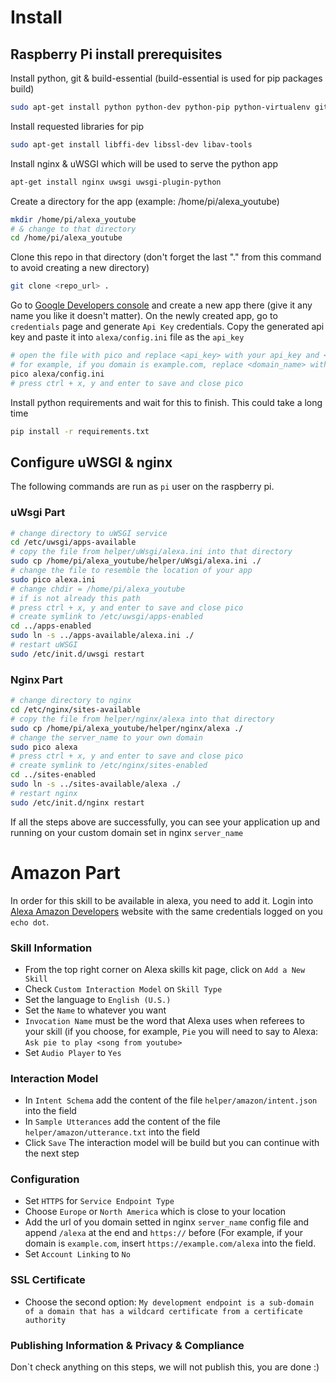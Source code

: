

# Install

## Raspberry Pi install prerequisites

Install python, git & build-essential (build-essential is used for pip packages build)
```sh
sudo apt-get install python python-dev python-pip python-virtualenv git build-essential
```
Install requested libraries for pip
```sh
sudo apt-get install libffi-dev libssl-dev libav-tools
```
Install nginx & uWSGI which will be used to serve the python app
```sh
apt-get install nginx uwsgi uwsgi-plugin-python
```
Create a directory for the app (example: /home/pi/alexa_youtube)
```sh
mkdir /home/pi/alexa_youtube
# & change to that directory
cd /home/pi/alexa_youtube
```
Clone this repo in that directory (don't forget the last "." from this command to avoid creating a new directory)
```sh
git clone <repo_url> .
```
Go to [Google Developers console](https://console.developers.google.com/apis/credentials) and create a new app there (give it any name you like it doesn't matter). On the newly created app, go to `credentials` page and generate `Api Key` credentials. Copy the generated api key and paste it into `alexa/config.ini` file as the `api_key`
```sh
# open the file with pico and replace <api_key> with your api_key and <domain_name> with your domain
# for example, if you domain is example.com, replace <domain_name> with https://example.com
pico alexa/config.ini
# press ctrl + x, y and enter to save and close pico
```

Install python requirements and wait for this to finish. This could take a long time
```sh
pip install -r requirements.txt
```

## Configure uWSGI & nginx
The following commands are run as `pi` user on the raspberry pi.

### uWsgi Part
```sh
# change directory to uWSGI service
cd /etc/uwsgi/apps-available
# copy the file from helper/uWsgi/alexa.ini into that directory
sudo cp /home/pi/alexa_youtube/helper/uWsgi/alexa.ini ./
# change the file to resemble the location of your app
sudo pico alexa.ini
# change chdir = /home/pi/alexa_youtube
# if is not already this path
# press ctrl + x, y and enter to save and close pico
# create symlink to /etc/uwsgi/apps-enabled
cd ../apps-enabled
sudo ln -s ../apps-available/alexa.ini ./
# restart uWSGI
sudo /etc/init.d/uwsgi restart
```
### Nginx Part
```sh
# change directory to nginx
cd /etc/nginx/sites-available
# copy the file from helper/nginx/alexa into that directory
sudo cp /home/pi/alexa_youtube/helper/nginx/alexa ./
# change the server_name to your own domain
sudo pico alexa
# press ctrl + x, y and enter to save and close pico
# create symlink to /etc/nginx/sites-enabled
cd ../sites-enabled
sudo ln -s ../sites-available/alexa ./
# restart nginx
sudo /etc/init.d/nginx restart
```
If all the steps above are successfully, you can see your application up and running on your custom domain set in nginx `server_name`

# Amazon Part
In order for this skill to be available in alexa, you need to add it. Login into [Alexa Amazon Developers](https://developer.amazon.com/edw/home.html#/skills/list) website with the same credentials logged on you `echo dot`.

### Skill Information

- From the top right corner on Alexa skills kit page, click on `Add a New Skill`
- Check `Custom Interaction Model` on `Skill Type`
- Set the language to `English (U.S.)`
- Set the `Name` to whatever you want
- `Invocation Name` must be the word that Alexa uses when referees to your skill (if you choose, for example, `Pie` you will need to say to Alexa: `Ask pie to play <song from youtube>`
- Set `Audio Player` to `Yes`

### Interaction Model

- In `Intent Schema` add the content of the file `helper/amazon/intent.json` into the field
- In `Sample Utterances` add the content of the file `helper/amazon/utterance.txt` into the field
- Click `Save`
The interaction model will be build but you can continue with the next step

### Configuration

- Set `HTTPS` for `Service Endpoint Type`
- Choose `Europe` or `North America` which is close to your location
- Add the url of you domain setted in nginx `server_name` config file and append `/alexa` at the end and `https://` before (For example, if your domain is `example.com`, insert `https://example.com/alexa` into the field.
- Set `Account Linking` to `No`

### SSL Certificate

- Choose the second option: `My development endpoint is a sub-domain of a domain that has a wildcard certificate from a certificate authority `

### Publishing Information & Privacy & Compliance

Don`t check anything on this steps, we will not publish this, you are done :)